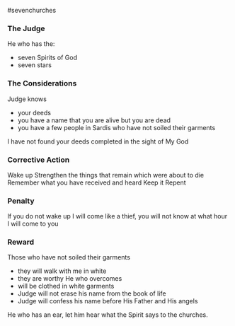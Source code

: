 #sevenchurches

### The Judge
He who has the:
- seven Spirits of God
- seven stars

### The Considerations
Judge knows
- your deeds
- you have a name that you are alive but you are dead
- you have a few people in Sardis who have not soiled their garments


I have not found your deeds completed in the sight of My God
### Corrective Action
Wake up
Strengthen the things that remain which were about to die
Remember what you have received and heard
Keep it
Repent

### Penalty
If you do not wake up I will come like a thief, you will not know at what hour I will come to you

### Reward
Those who have not soiled their garments
- they will walk with me in white
- they are worthy
He who overcomes
- will be clothed in white garments
- Judge will not erase his name from the book of life
- Judge will confess his name before His Father and His angels

He who has an ear, let him hear what the Spirit says to the churches.